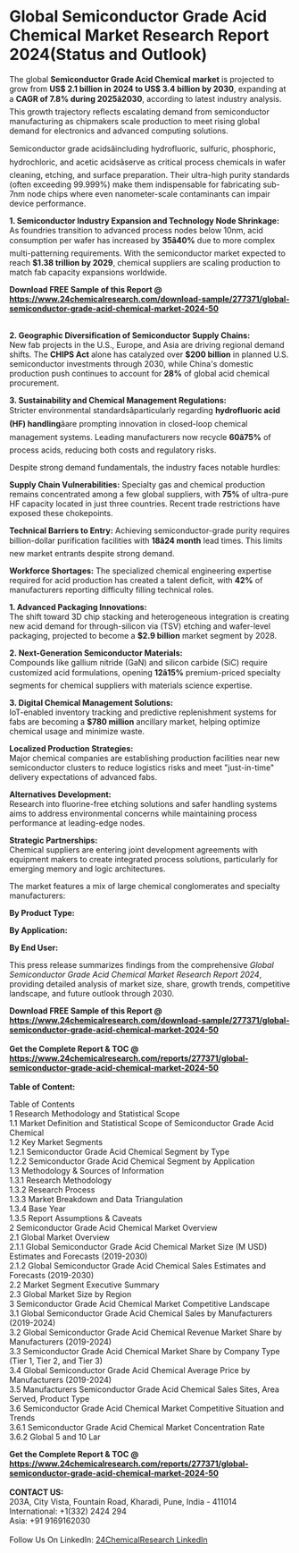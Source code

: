 <h1>Global Semiconductor Grade Acid Chemical Market Research Report 2024(Status and Outlook)</h1><p>The global <strong>Semiconductor Grade Acid Chemical market</strong> is projected to grow from <strong>US$ 2.1 billion in 2024 to US$ 3.4 billion by 2030</strong>, expanding at a <strong>CAGR of 7.8% during 2025â2030</strong>, according to latest industry analysis. This growth trajectory reflects escalating demand from semiconductor manufacturing as chipmakers scale production to meet rising global demand for electronics and advanced computing solutions.</p><p>Semiconductor grade acidsâincluding hydrofluoric, sulfuric, phosphoric, hydrochloric, and acetic acidsâserve as critical process chemicals in wafer cleaning, etching, and surface preparation. Their ultra-high purity standards (often exceeding 99.999%) make them indispensable for fabricating sub-7nm node chips where even nanometer-scale contaminants can impair device performance.</p><p><strong>1. Semiconductor Industry Expansion and Technology Node Shrinkage:</strong><br>
As foundries transition to advanced process nodes below 10nm, acid consumption per wafer has increased by <strong>35â40%</strong> due to more complex multi-patterning requirements. With the semiconductor market expected to reach <strong>$1.38 trillion by 2029</strong>, chemical suppliers are scaling production to match fab capacity expansions worldwide.</p><div><b>Download FREE Sample of this Report @ 
            <a href="https://www.24chemicalresearch.com/download-sample/277371/global-semiconductor-grade-acid-chemical-market-2024-50">
            https://www.24chemicalresearch.com/download-sample/277371/global-semiconductor-grade-acid-chemical-market-2024-50</a></b></div><br><p><strong>2. Geographic Diversification of Semiconductor Supply Chains:</strong><br>
New fab projects in the U.S., Europe, and Asia are driving regional demand shifts. The <strong>CHIPS Act</strong> alone has catalyzed over <strong>$200 billion</strong> in planned U.S. semiconductor investments through 2030, while China's domestic production push continues to account for <strong>28%</strong> of global acid chemical procurement.</p><p><strong>3. Sustainability and Chemical Management Regulations:</strong><br>
Stricter environmental standardsâparticularly regarding <strong>hydrofluoric acid (HF) handling</strong>âare prompting innovation in closed-loop chemical management systems. Leading manufacturers now recycle <strong>60â75%</strong> of process acids, reducing both costs and regulatory risks.</p><p>Despite strong demand fundamentals, the industry faces notable hurdles:</p><p><strong>Supply Chain Vulnerabilities:</strong> Specialty gas and chemical production remains concentrated among a few global suppliers, with <strong>75%</strong> of ultra-pure HF capacity located in just three countries. Recent trade restrictions have exposed these chokepoints.</p><p><strong>Technical Barriers to Entry:</strong> Achieving semiconductor-grade purity requires billion-dollar purification facilities with <strong>18â24 month</strong> lead times. This limits new market entrants despite strong demand.</p><p><strong>Workforce Shortages:</strong> The specialized chemical engineering expertise required for acid production has created a talent deficit, with <strong>42%</strong> of manufacturers reporting difficulty filling technical roles.</p><p><strong>1. Advanced Packaging Innovations:</strong><br>
The shift toward 3D chip stacking and heterogeneous integration is creating new acid demand for through-silicon via (TSV) etching and wafer-level packaging, projected to become a <strong>$2.9 billion</strong> market segment by 2028.</p><p><strong>2. Next-Generation Semiconductor Materials:</strong><br>
Compounds like gallium nitride (GaN) and silicon carbide (SiC) require customized acid formulations, opening <strong>12â15%</strong> premium-priced specialty segments for chemical suppliers with materials science expertise.</p><p><strong>3. Digital Chemical Management Solutions:</strong><br>
IoT-enabled inventory tracking and predictive replenishment systems for fabs are becoming a <strong>$780 million</strong> ancillary market, helping optimize chemical usage and minimize waste.</p><p><strong>Localized Production Strategies:</strong><br>
	Major chemical companies are establishing production facilities near new semiconductor clusters to reduce logistics risks and meet "just-in-time" delivery expectations of advanced fabs.</p><p><strong>Alternatives Development:</strong><br>
	Research into fluorine-free etching solutions and safer handling systems aims to address environmental concerns while maintaining process performance at leading-edge nodes.</p><p><strong>Strategic Partnerships:</strong><br>
	Chemical suppliers are entering joint development agreements with equipment makers to create integrated process solutions, particularly for emerging memory and logic architectures.</p><p>The market features a mix of large chemical conglomerates and specialty manufacturers:</p><p><strong>By Product Type:</strong></p><p><strong>By Application:</strong></p><p><strong>By End User:</strong></p><p>This press release summarizes findings from the comprehensive <em>Global Semiconductor Grade Acid Chemical Market Research Report 2024</em>, providing detailed analysis of market size, share, growth trends, competitive landscape, and future outlook through 2030.</p><div><b>Download FREE Sample of this Report @ 
            <a href="https://www.24chemicalresearch.com/download-sample/277371/global-semiconductor-grade-acid-chemical-market-2024-50">
            https://www.24chemicalresearch.com/download-sample/277371/global-semiconductor-grade-acid-chemical-market-2024-50</a></b></div><br><div><b>Get the Complete Report & TOC @ 
            <a href="https://www.24chemicalresearch.com/reports/277371/global-semiconductor-grade-acid-chemical-market-2024-50">
            https://www.24chemicalresearch.com/reports/277371/global-semiconductor-grade-acid-chemical-market-2024-50</a></b></div><br>
            <b>Table of Content:</b><p>Table of Contents<br />
1 Research Methodology and Statistical Scope<br />
1.1 Market Definition and Statistical Scope of Semiconductor Grade Acid Chemical<br />
1.2 Key Market Segments<br />
1.2.1 Semiconductor Grade Acid Chemical Segment by Type<br />
1.2.2 Semiconductor Grade Acid Chemical Segment by Application<br />
1.3 Methodology & Sources of Information<br />
1.3.1 Research Methodology<br />
1.3.2 Research Process<br />
1.3.3 Market Breakdown and Data Triangulation<br />
1.3.4 Base Year<br />
1.3.5 Report Assumptions & Caveats<br />
2 Semiconductor Grade Acid Chemical Market Overview<br />
2.1 Global Market Overview<br />
2.1.1 Global Semiconductor Grade Acid Chemical Market Size (M USD) Estimates and Forecasts (2019-2030)<br />
2.1.2 Global Semiconductor Grade Acid Chemical Sales Estimates and Forecasts (2019-2030)<br />
2.2 Market Segment Executive Summary<br />
2.3 Global Market Size by Region<br />
3 Semiconductor Grade Acid Chemical Market Competitive Landscape<br />
3.1 Global Semiconductor Grade Acid Chemical Sales by Manufacturers (2019-2024)<br />
3.2 Global Semiconductor Grade Acid Chemical Revenue Market Share by Manufacturers (2019-2024)<br />
3.3 Semiconductor Grade Acid Chemical Market Share by Company Type (Tier 1, Tier 2, and Tier 3)<br />
3.4 Global Semiconductor Grade Acid Chemical Average Price by Manufacturers (2019-2024)<br />
3.5 Manufacturers Semiconductor Grade Acid Chemical Sales Sites, Area Served, Product Type<br />
3.6 Semiconductor Grade Acid Chemical Market Competitive Situation and Trends<br />
3.6.1 Semiconductor Grade Acid Chemical Market Concentration Rate<br />
3.6.2 Global 5 and 10 Lar</p><div><b>Get the Complete Report & TOC @ 
            <a href="https://www.24chemicalresearch.com/reports/277371/global-semiconductor-grade-acid-chemical-market-2024-50">
            https://www.24chemicalresearch.com/reports/277371/global-semiconductor-grade-acid-chemical-market-2024-50</a></b></div><br><b>CONTACT US:</b><br>
            203A, City Vista, Fountain Road, Kharadi, Pune, India - 411014<br>
            International: +1(332) 2424 294<br>
            Asia: +91 9169162030 <br><br>
            Follow Us On LinkedIn: <a href="https://www.linkedin.com/company/24chemicalresearch/">24ChemicalResearch LinkedIn</a>